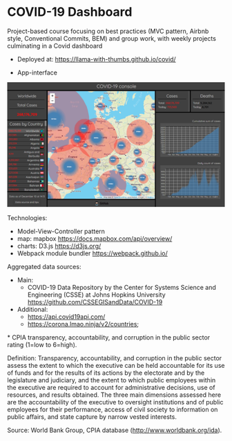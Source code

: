 # COVID-19 Dashboard

Project-based course focusing on best practices (MVC pattern, Airbnb style, Conventional Commits, BEM) and group work, with weekly projects culminating in a Covid dashboard 

- Deployed at: https://llama-with-thumbs.github.io/covid/
  
- App-interface
  
![COVID-19 Dashboard](src/assets/app-interface.png "COVID-19 Dashboard interface")

Technologies:
- Model-View-Controller pattern
- map: mapbox https://docs.mapbox.com/api/overview/
- charts: D3.js https://d3js.org/
- Webpack module bundler https://webpack.github.io/

Aggregated data sources:
- Main:
  - COVID-19 Data Repository by the Center for Systems Science and Engineering (CSSE) at Johns Hopkins University https://github.com/CSSEGISandData/COVID-19
- Additional:
  - https://api.covid19api.com/
  - https://corona.lmao.ninja/v2/countries;

\* CPIA transparency, accountability, and corruption in the public sector rating (1=low to 6=high).

  Definition: Transparency, accountability, and corruption in the public sector assess the extent to which the executive can be held accountable for its use of funds and for the results of its actions by the electorate and by the legislature and judiciary, and the extent to which public employees within the executive are required to account for administrative decisions, use of resources, and results obtained. The three main dimensions assessed here are the accountability of the executive to oversight institutions and of public employees for their performance, access of civil society to information on public affairs, and state capture by narrow vested interests.

Source: World Bank Group, CPIA database (http://www.worldbank.org/ida).